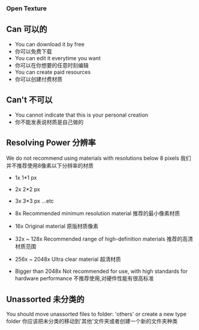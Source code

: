 ### Open Texture

## Can 可以的
- You can download it by free
- 你可以免费下载
- You can edit it everytime you want
- 你可以在你想要的任意时刻编辑
- You can create paid resources
- 你可以创建付费材质

## Can't 不可以
- You cannot indicate that this is your personal creation
- 你不能发表说材质是自己做的

## Resolving Power 分辨率

We do not recommend using materials with resolutions below 8 pixels
我们并不推荐使用8像素以下分辨率的材质

- 1x 1*1 px
- 2x 2*2 px
- 3x 3*3 px
...etc

- 8x 
Recommended minimum resolution material
推荐的最小像素材质

- 16x 
Original material
原版材质像素

- 32x ~ 128x
Recommended range of high-definition materials
推荐的高清材质范围

- 256x ~ 2048x
Ultra clear material
超清材质

- Bigger than 2048x
Not recommended for use, with high standards for hardware performance
不推荐使用,对硬件性能有很高标准

## Unassorted 未分类的
You should move unassorted files to folder: 'others' or create a new type folder
你应该把未分类的移动到'其他'文件夹或者创建一个新的文件夹种类